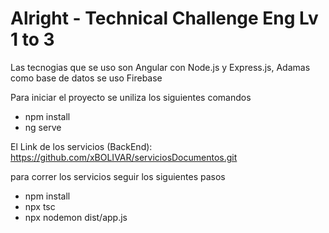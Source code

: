 # Alright - Technical Challenge Eng Lv 1 to 3
Las tecnogias que se uso son Angular con Node.js y Express.js, Adamas como base de datos se uso Firebase

Para iniciar el proyecto se uniliza los siguientes comandos

- npm install 
- ng serve

El Link de los servicios (BackEnd):
https://github.com/xBOLIVAR/serviciosDocumentos.git

para correr los servicios seguir los siguientes pasos
- npm install
- npx tsc
- npx nodemon dist/app.js
